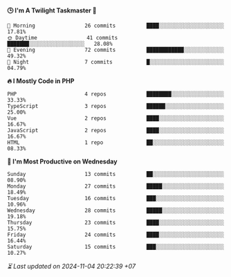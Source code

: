<!--START_SECTION:readme-stats-->
**🕒 I'm A Twilight Taskmaster 🌆**

```text
🌅 Morning                26 commits          ████░░░░░░░░░░░░░░░░░░░░░   17.81%
🌞 Daytime                41 commits          ███████░░░░░░░░░░░░░░░░░░   28.08%
🌆 Evening                72 commits          ████████████░░░░░░░░░░░░░   49.32%
🌙 Night                  7 commits           █░░░░░░░░░░░░░░░░░░░░░░░░   04.79%
```

**🔥 I Mostly Code in PHP**

```text
PHP                      4 repos             ████████░░░░░░░░░░░░░░░░░   33.33%
TypeScript               3 repos             ██████░░░░░░░░░░░░░░░░░░░   25.00%
Vue                      2 repos             ████░░░░░░░░░░░░░░░░░░░░░   16.67%
JavaScript               2 repos             ████░░░░░░░░░░░░░░░░░░░░░   16.67%
HTML                     1 repo              ██░░░░░░░░░░░░░░░░░░░░░░░   08.33%
```

**📅 I'm Most Productive on Wednesday**

```text
Sunday                   13 commits          ██░░░░░░░░░░░░░░░░░░░░░░░   08.90%
Monday                   27 commits          █████░░░░░░░░░░░░░░░░░░░░   18.49%
Tuesday                  16 commits          ███░░░░░░░░░░░░░░░░░░░░░░   10.96%
Wednesday                28 commits          █████░░░░░░░░░░░░░░░░░░░░   19.18%
Thursday                 23 commits          ████░░░░░░░░░░░░░░░░░░░░░   15.75%
Friday                   24 commits          ████░░░░░░░░░░░░░░░░░░░░░   16.44%
Saturday                 15 commits          ███░░░░░░░░░░░░░░░░░░░░░░   10.27%
```



*⏳ Last updated on 2024-11-04 20:22:39 +07*
<!--END_SECTION:readme-stats-->